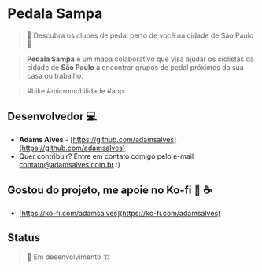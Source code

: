 # Pedala Sampa

> :bicyclist: Descubra os clubes de pedal perto de você na cidade de São Paulo :mountain_bicyclist:

> **Pedala Sampa** é um mapa colaborativo que visa ajudar os ciclistas da cidade de **São Paulo** a encontrar grupos de pedal próximos da sua casa ou trabalho.

> #bike #micromobilidade #app  

## Desenvolvedor :computer:

*  **Adams Alves** - [https://github.com/adamsalves](https://github.com/adamsalves)
*  Quer contribuir? Entre em contato comigo pelo e-mail contato@adamsalves.com.br :)

## Gostou do projeto, me apoie no Ko-fi :raised_hands: :coffee:

- [https://ko-fi.com/adamsalves](https://ko-fi.com/adamsalves)

## Status

> :construction: Em desenvolvimento :building_construction:
